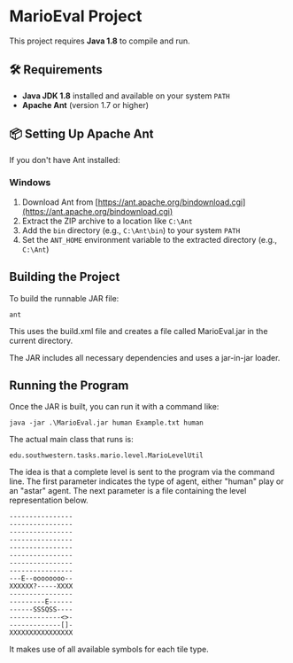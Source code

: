 # MarioEval Project

This project requires **Java 1.8** to compile and run.

## 🛠 Requirements

- **Java JDK 1.8** installed and available on your system `PATH`
- **Apache Ant** (version 1.7 or higher)

## 📦 Setting Up Apache Ant

If you don't have Ant installed:

### Windows

1. Download Ant from [https://ant.apache.org/bindownload.cgi](https://ant.apache.org/bindownload.cgi)
2. Extract the ZIP archive to a location like `C:\Ant`
3. Add the `bin` directory (e.g., `C:\Ant\bin`) to your system `PATH`
4. Set the `ANT_HOME` environment variable to the extracted directory (e.g., `C:\Ant`)

## Building the Project

To build the runnable JAR file:

```
ant
```

This uses the build.xml file and creates a file called MarioEval.jar in the current directory.

The JAR includes all necessary dependencies and uses a jar-in-jar loader.

##  Running the Program

Once the JAR is built, you can run it with a command like:

```
java -jar .\MarioEval.jar human Example.txt human
```

The actual main class that runs is:
```
edu.southwestern.tasks.mario.level.MarioLevelUtil
```

The idea is that a complete level is sent to the program via the command line. The first parameter indicates the type of agent, either "human" play or an "astar" agent. The next parameter is a file containing the level representation below.

```
----------------
---------------- 
----------------  
---------------- 
---------------- 
---------------- 
---------------- 
---------------- 
---E--oooooooo-- 
XXXXXX?-----XXXX 
---------------- 
---------E------ 
------SSSQSS---- 
-------------<>- 
-------------[]- 
XXXXXXXXXXXXXXXX

```

It makes use of all available symbols for each tile type.
